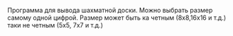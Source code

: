 Программа для вывода шахматной доски. 
Можно выбрать размер самому одной цифрой. Размер может быть ка четным (8х8,16х16 и т.д.) таки не четным (5х5, 7х7 и т.д.)
